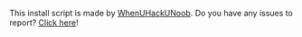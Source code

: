 This install script is made by <a href="https://github.com/WhenUHackUNoob/">WhenUHackUNoob</a>.
Do you have any issues to report? <a href="https://github.com/WhenUHackUNoob/DJS-Install/issues">Click here</a>!